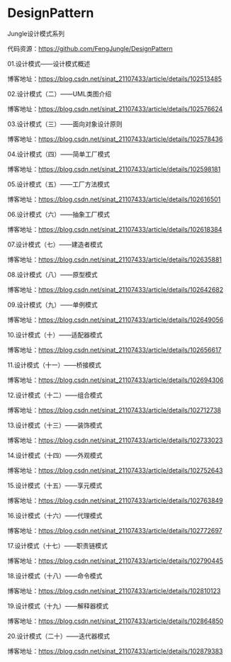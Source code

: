# DesignPattern
Jungle设计模式系列

代码资源：https://github.com/FengJungle/DesignPattern

01.设计模式——设计模式概述

博客地址：https://blog.csdn.net/sinat_21107433/article/details/102513485

02.设计模式（二）——UML类图介绍

博客地址：https://blog.csdn.net/sinat_21107433/article/details/102576624

03.设计模式（三）——面向对象设计原则

博客地址：https://blog.csdn.net/sinat_21107433/article/details/102578436

04.设计模式（四）——简单工厂模式

博客地址：https://blog.csdn.net/sinat_21107433/article/details/102598181

05.设计模式（五）——工厂方法模式

博客地址：https://blog.csdn.net/sinat_21107433/article/details/102616501

06.设计模式（六）——抽象工厂模式

博客地址：https://blog.csdn.net/sinat_21107433/article/details/102618384

07.设计模式（七）——建造者模式

博客地址：https://blog.csdn.net/sinat_21107433/article/details/102635881

08.设计模式（八）——原型模式

博客地址：https://blog.csdn.net/sinat_21107433/article/details/102642682

09.设计模式（九）——单例模式

博客地址：https://blog.csdn.net/sinat_21107433/article/details/102649056

10.设计模式（十）——适配器模式

博客地址：https://blog.csdn.net/sinat_21107433/article/details/102656617

11.设计模式（十一）——桥接模式

博客地址：https://blog.csdn.net/sinat_21107433/article/details/102694306

12.设计模式（十二）——组合模式

博客地址：https://blog.csdn.net/sinat_21107433/article/details/102712738

13.设计模式（十三）——装饰模式

博客地址：https://blog.csdn.net/sinat_21107433/article/details/102733023

14.设计模式（十四）——外观模式

博客地址：https://blog.csdn.net/sinat_21107433/article/details/102752643

15.设计模式（十五）——享元模式

博客地址：https://blog.csdn.net/sinat_21107433/article/details/102763849

16.设计模式（十六）——代理模式

博客地址：https://blog.csdn.net/sinat_21107433/article/details/102772697

17.设计模式（十七）——职责链模式

博客地址：https://blog.csdn.net/sinat_21107433/article/details/102790445

18.设计模式（十八）——命令模式

博客地址：https://blog.csdn.net/sinat_21107433/article/details/102810123

19.设计模式（十九）——解释器模式

博客地址：https://blog.csdn.net/sinat_21107433/article/details/102864850

20.设计模式（二十）——迭代器模式

博客地址：https://blog.csdn.net/sinat_21107433/article/details/102879383